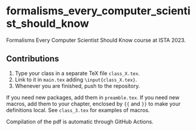 # formalisms_every_computer_scientist_should_know

Formalisms Every Computer Scientist Should Know course at ISTA 2023.

## Contributions

1. Type your class in a separate TeX file `class_X.tex`.
2. Link to it in `main.tex` adding `\input{class_X.tex}`.
3. Whenever you are finished, push to the repository.

If you need new packages, add them in `preamble.tex`.
If you need new macros, add them to your chapter, enclosed by `{{` and `}}` to make your definitions local.
See `class_3.tex` for examples of macros.

Compilation of the pdf is automatic through GitHub Actions.
